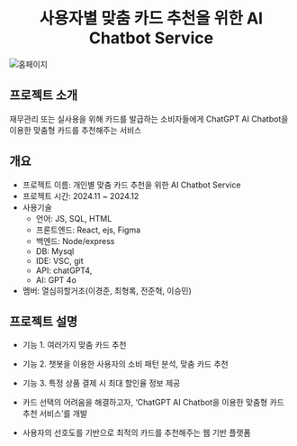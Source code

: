# <div align=center>사용자별 맞춤 카드 추천을 위한 AI Chatbot Service</div>

![홈페이지](https://github.com/user-attachments/assets/fb7e53df-9c78-4223-a5b0-9f513349548f)

## 프로젝트 소개
재무관리 또는 실사용을 위해 카드를 발급하는 소비자들에게 ChatGPT AI Chatbot을 이용한 맞춤형 카드를 추천해주는 서비스

## 개요
- 프로젝트 이름: 개인별 맞춤 카드 추천을 위한 AI Chatbot Service
- 프로젝트 시간: 2024.11 ~ 2024.12
- 사용기술
  - 언어: JS, SQL, HTML
  - 프론트엔드: React, ejs, Figma
  - 백엔드: Node/express
  - DB: Mysql
  - IDE: VSC, git
  - API: chatGPT4,
  - AI: GPT 4o
- 멤버: 열심히할거조(이경준, 최형록, 전준혁, 이승민)

## 프로젝트 설명
- 기능 1. 여러가지 맞춤 카드 추천
- 기능 2. 챗봇을 이용한 사용자의 소비 패턴 분석, 맞춤 카드 추천
- 기능 3. 특정 상품 결제 시 최대 할인율 정보 제공

- 카드 선택의 어려움을 해결하고자, ‘ChatGPT AI Chatbot을 이용한 맞춤형 카드 추천 서비스’를 개발
- 사용자의 선호도를 기반으로 최적의 카드를 추천해주는 웹 기반 플랫폼

